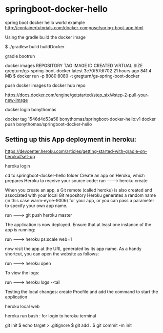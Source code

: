 # springboot-docker-hello
spring boot docker hello world example
http://containertutorials.com/docker-compose/spring-boot-app.html


Using the gradle build the docker image


$ ./gradlew build buildDocker

gradle bootrun

docker images
REPOSITORY                        TAG                 IMAGE ID            CREATED             VIRTUAL SIZE
gregturn/gs-spring-boot-docker    latest              3e70f57df702        21 hours ago        841.4 MB
$ docker run -p 8080:8080 -t gregturn/gs-spring-boot-docker

push docker images to docker hub repo

https://docs.docker.com/engine/getstarted/step_six/#step-2-pull-your-new-image

docker login
bonythomas

docker tag 1546d4d53a56 bonythomas/springboot-docker-hello:v1
docker push bonythomas/springboot-docker-hello

Setting up this App deployment in heroku:
-------------------------------------------
https://devcenter.heroku.com/articles/getting-started-with-gradle-on-heroku#set-up

heroku login

cd to springboot-docker-hello folder
Create an app on Heroku, which prepares Heroku to receive your source code:
run ---> heroku create

When you create an app, a Git remote (called heroku) is also created and associated with your local Git repository
Heroku generates a random name (in this case warm-eyrie-9006) for your app, or you can pass a parameter to specify your own app name.

run ---> git push heroku master

The application is now deployed. Ensure that at least one instance of the app is running:

run ---> heroku ps:scale web=1

now visit the app at the URL generated by its app name. As a handy shortcut, you can open the website as follows:

run ---> heroku open

To view the logs:

run ---> heroku logs --tail


Testing the local changes:
create Procfile and add the command to start the application

heroku local web

heroku run bash : for login to heroku terminal


 git init
$ echo target > .gitignore
$ git add .
$ git commit -m init